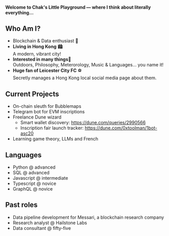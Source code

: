 #### Welcome to Chak's Little Playground — where I think about literally everything...

## Who Am I?
- Blockchain & Data enthusiast 🏫 <br />
- **Living in Hong Kong** 🏙️ <br />A modern, vibrant city!
- **Interested in many things**🤔 <br />Outdoors, Philosophy, Meterorology, Music & Languages... you name it! 
- **Huge fan of Leicester City FC** ⚽ <br />Secretly manages a Hong Kong local social media page about them.

## Current Projects
- On-chain sleuth for Bubblemaps
- Telegram bot for EVM inscriptions
- Freelance Dune wizard</summary>
  - Smart wallet discovery: https://dune.com/queries/2990566
  - Inscription fair launch tracker: https://dune.com/0xtoolman/1bot-asc20
- Learning game theory, LLMs and French

## Languages
- Python @ advanced
- SQL @ advanced
- Javascript @ intermediate
- Typescript @ novice
- GraphQL @ novice

## Past roles
- Data pipeline development for Messari, a blockchain research company
- Research analyst @ Hailstone Labs
- Data consultant @ fifty-five
